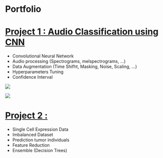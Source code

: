 # Portfolio

# [Project 1 : Audio Classification using CNN](https://github.com/martinflor/CNN-ESC50Dataset)
- Convolutional Neural Network
- Audio processing (Spectrograms, melspectrograms, ...)
- Data Augmentation (Time Shifht, Masking, Noise, Scaling, ...)
- Hyperparameters Tuning
- Confidence Interval

![](https://github.com/martinflor/Portfolio/blob/main/images/schema1%20(1).svg)

![](https://github.com/martinflor/Portfolio/blob/main/images/schema1%20(1).svg)


# [Project 2 : ](https://github.com/martinflor/Single-cell-expression)
- Single Cell Expression Data
- Imbalanced Dataset
- Prediction tumor individuals
- Feature Reduction
- Ensemble (Decision Trees)
